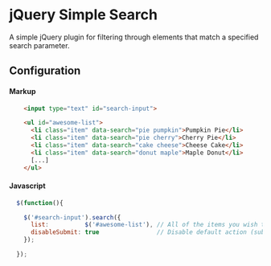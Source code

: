jQuery Simple Search
======

A simple jQuery plugin for filtering through elements that match a specified search parameter.


Configuration
-------------

#### Markup
```html
    <input type="text" id="search-input">

    <ul id="awesome-list">
      <li class="item" data-search="pie pumpkin">Pumpkin Pie</li>
      <li class="item" data-search="pie cherry">Cherry Pie</li>
      <li class="item" data-search="cake cheese">Cheese Cake</li>
      <li class="item" data-search="donut maple">Maple Donut</li>
      [...]
    </ul>
```


#### Javascript
```javascript
  $(function(){

    $('#search-input').search({
      list:          $('#awesome-list'), // All of the items you wish to be searched
      disableSubmit: true                // Disable default action (submit) of parent form
    });

  });
```
